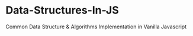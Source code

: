 # Data-Structures-In-JS
Common Data Structure &amp; Algorithms Implementation in Vanilla Javascript
